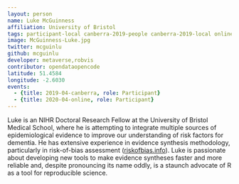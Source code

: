 ```yaml
---
layout: person
name: Luke McGuinness
affiliation: University of Bristol
tags: participant-local canberra-2019-people canberra-2019-local online-2020-people
image: McGuinness-Luke.jpg
twitter: mcguinlu
github: mcguinlu
developer: metaverse,robvis
contributor: opendataopencode
latitude: 51.4584
longitude: -2.6030
events:
  - {title: 2019-04-canberra, role: Participant}
  - {title: 2020-04-online, role: Participant}
---
```

Luke is an NIHR Doctoral Research Fellow at the University of Bristol Medical School, where he is attempting to integrate multiple sources of epidemiological evidence to improve our understanding of risk factors for dementia. He has extensive experience in evidence synthesis methodology, particularly in risk-of-bias assessment (<a href="riskofbias.info">riskofbias.info</a>). Luke is passionate about developing new tools to make evidence syntheses faster and more reliable and, despite pronouncing its name oddly, is a staunch advocate of R as a tool for reproducible science.